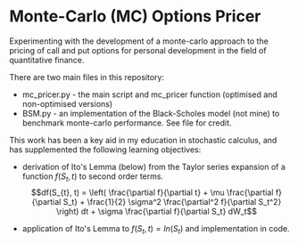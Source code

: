 # Monte-Carlo (MC) Options Pricer
Experimenting with the development of a monte-carlo approach to the pricing of call and put options for personal development in the field of quantitative finance. 

 There are two main files in this repository:
 - mc_pricer.py - the main script and mc_pricer function (optimised and non-optimised versions)
 - BSM.py - an implementation of the Black-Scholes model (not mine) to benchmark monte-carlo performance. See file for credit.

This work has been a key aid in my education in stochastic calculus, and has supplemented the following learning objectives:
- derivation of Ito's Lemma (below) from the Taylor series expansion of a function $f(S_{t}, t)$ to second order terms.
$$df(S_{t}, t) = \left( \frac{\partial f}{\partial t} + \mu \frac{\partial f}{\partial S_t} + \frac{1}{2} \sigma^2 \frac{\partial^2 f}{\partial S_t^2} \right) dt + \sigma \frac{\partial f}{\partial S_t} dW_t$$
 
- application of Ito's Lemma to $f(S_t, t)=ln(S_t)$ and implementation in code.

